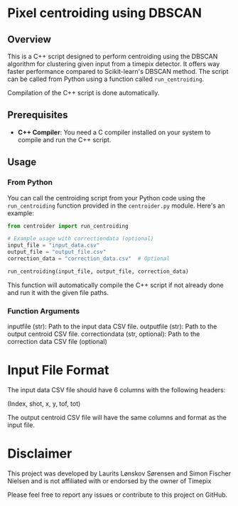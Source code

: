 # Pixel centroiding using DBSCAN

## Overview

This is a C++ script designed to perform centroiding using the DBSCAN algorithm for clustering given input from a timepix detector. It offers way faster performance compared to Scikit-learn's DBSCAN  method. The script can be called from Python using a function called `run_centroiding`.

Compilation of the C++ script is done automatically.


## Prerequisites

- **C++ Compiler**: You need a C compiler installed on your system to compile and run the C++ script.

## Usage

### From Python

You can call the centroiding script from your Python code using the `run_centroiding` function provided in the `centroider.py` module. Here's an example:

```python
from centroider import run_centroiding

# Example usage with correctiondata (optional)
input_file = "input_data.csv"
output_file = "output_file.csv"
correction_data = "correction_data.csv"  # Optional

run_centroiding(input_file, output_file, correction_data)
```

This function will automatically compile the C++ script if not already done and run it with the given file paths.

### Function Arguments
inputfile (str): Path to the input data CSV file.
outputfile (str): Path to the output centroid CSV file.
correctiondata (str, optional): Path to the correction data CSV file (optional)

# Input File Format
The input data CSV file should have 6 columns with the following headers:

(Index, shot, x, y, tof, tot)

The output centroid CSV file will have the same columns and format as the input file.
 
# Disclaimer
This project was developed by Laurits Lønskov Sørensen and Simon Fischer Nielsen and is not affiliated with or endorsed by the owner of Timepix 

Please feel free to report any issues or contribute to this project on GitHub.

